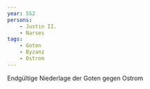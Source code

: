 ```yaml
---
year: 552
persons: 
    - Justin II.
    - Narses
tags:
    - Goten
    - Byzanz
    - Ostrom
---
```

Endgültige Niederlage der Goten gegen Ostrom

